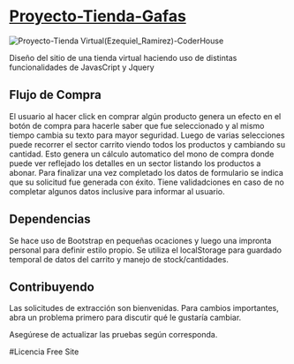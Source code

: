# [Proyecto-Tienda-Gafas](https://ezequiel-ramirez.github.io/Proyecto-Tienda-Gafas/)
![Proyecto-Tienda Virtual(Ezequiel_Ramirez)-CoderHouse](https://user-images.githubusercontent.com/78183135/132258040-fe492344-b013-42fa-88b7-b8dc484aeec0.gif)

Diseño del sitio de una tienda virtual haciendo uso de distintas funcionalidades de JavasCript y Jquery
## Flujo de Compra
El usuario al hacer click en comprar algún producto genera un efecto en el botón de compra para hacerle saber que fue seleccionado y al mismo tiempo cambia su texto para mayor seguridad.
Luego de varias selecciones puede recorrer el sector carrito viendo todos los productos y cambiando su cantidad. Esto genera un cálculo automatico del mono de compra donde puede ver reflejado los detalles en un sector listando los productos a abonar.
Para finalizar una vez completado los datos de formulario se indica que su solicitud fue generada con éxito. Tiene validadciones en caso de no completar algunos datos inclusive para informar al usuario.

## Dependencias
Se hace uso de Bootstrap en pequeñas ocaciones y luego una impronta personal para definir estilo propio.
Se utiliza el localStorage para guardado temporal de datos del carrito y manejo de stock/cantidades.

## Contribuyendo
Las solicitudes de extracción son bienvenidas. Para cambios importantes, abra un problema primero para discutir qué le gustaría cambiar.

Asegúrese de actualizar las pruebas según corresponda.

#Licencia
Free Site
